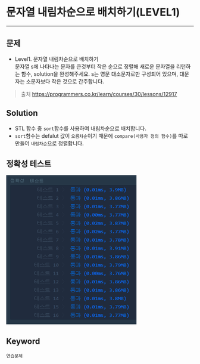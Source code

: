 # 문자열 내림차순으로 배치하기(LEVEL1)
---
## 문제
- Level1. 문자열 내림차순으로 배치하기</br>
문자열 s에 나타나는 문자를 큰것부터 작은 순으로 정렬해 새로운 문자열을 리턴하는 함수, solution을 완성해주세요.
s는 영문 대소문자로만 구성되어 있으며, 대문자는 소문자보다 작은 것으로 간주합니다.

> 출처 https://programmers.co.kr/learn/courses/30/lessons/12917

## Solution
- STL 함수 중 ```sort```함수를 사용하여 내림차순으로 배치합니다.
- ```sort```함수는 defalut 값이 ```오름차순```이기 때문에 ```compare(사용자 정의 함수)```를 따로 만들어 ```내림차순```으로 정렬합니다.

## 정확성 테스트 
<img src="Lv1-11_confirm.PNG" width = "350" height="400">

## Keyword
```연습문제```
